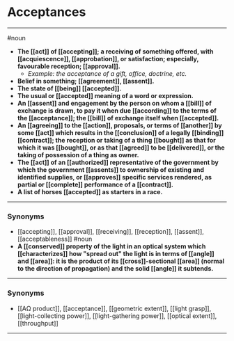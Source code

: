 # Acceptances
---
#noun
- **The [[act]] of [[accepting]]; a receiving of something offered, with [[acquiescence]], [[approbation]], or satisfaction; especially, favourable reception; [[approval]].**
	- _Example: the acceptance of a gift, office, doctrine, etc._
- **Belief in something; [[agreement]], [[assent]].**
- **The state of [[being]] [[accepted]].**
- **The usual or [[accepted]] meaning of a word or expression.**
- **An [[assent]] and engagement by the person on whom a [[bill]] of exchange is drawn, to pay it when due [[according]] to the terms of the [[acceptance]]; the [[bill]] of exchange itself when [[accepted]].**
- **An [[agreeing]] to the [[action]], proposals, or terms of [[another]] by some [[act]] which results in the [[conclusion]] of a legally [[binding]] [[contract]]; the reception or taking of a thing [[bought]] as that for which it was [[bought]], or as that [[agreed]] to be [[delivered]], or the taking of possession of a thing as owner.**
- **The [[act]] of an [[authorized]] representative of the government by which the government [[assents]] to ownership of existing and identified supplies, or [[approves]] specific services rendered, as partial or [[complete]] performance of a [[contract]].**
- **A list of horses [[accepted]] as starters in a race.**
---
### Synonyms
- [[accepting]], [[approval]], [[receiving]], [[reception]], [[assent]], [[acceptableness]]
#noun
- **A [[conserved]] property of the light in an optical system which [[characterizes]] how "spread out" the light is in terms of [[angle]] and [[area]]: it is the product of its [[cross]]-sectional [[area]] (normal to the direction of propagation) and the solid [[angle]] it subtends.**
---
### Synonyms
- [[AΩ product]], [[acceptance]], [[geometric extent]], [[light grasp]], [[light-collecting power]], [[light-gathering power]], [[optical extent]], [[throughput]]
---
